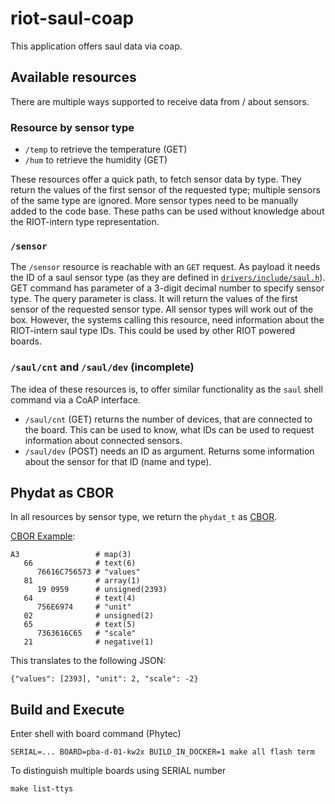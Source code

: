 # riot-saul-coap

This application offers saul data via coap.

## Available resources
There are multiple ways supported to receive data from / about
sensors.

### Resource by sensor type
- `/temp` to retrieve the temperature (GET)
- `/hum` to retrieve the humidity (GET)

These resources offer a quick path, to fetch sensor data by type. They
return the values of the first sensor of the requested type; multiple
sensors of the same type are ignored. More sensor types need to be
manually added to the code base. These paths can be used without
knowledge about the RIOT-intern type representation.

### `/sensor`
The `/sensor` resource is reachable with an `GET` request. As payload
it needs the ID of a saul sensor type (as they are defined in
[`drivers/include/saul.h`][saul.h]). GET command has parameter of a 3-digit decimal number to specify sensor type. The query parameter is class.  It will return the values of the first sensor of the requested sensor type. All sensor types will work
out of the box. However, the systems calling this resource, need
information about the RIOT-intern saul type IDs. This could be used by
other RIOT powered boards.

[saul.h]: https://github.com/RIOT-OS/RIOT/blob/d42c032998e77e122380b3d270ceedb7fff48cda/drivers/include/saul.h#L74

### `/saul/cnt` and `/saul/dev` (incomplete)
The idea of these resources is, to offer similar functionality as the
`saul` shell command via a CoAP interface.

- `/saul/cnt` (GET) returns the number of devices, that are connected
  to the board. This can be used to know, what IDs can be used to
  request information about connected sensors.
- `/saul/dev` (POST) needs an ID as argument. Returns some information
  about the sensor for that ID (name and type). 

## Phydat as CBOR

In all resources by sensor type, we return the `phydat_t` as
[CBOR][].

[CBOR Example][]:

```
A3                 # map(3)
   66              # text(6)
      76616C756573 # "values"
   81              # array(1)
      19 0959      # unsigned(2393)
   64              # text(4)
      756E6974     # "unit"
   02              # unsigned(2)
   65              # text(5)
      7363616C65   # "scale"
   21              # negative(1)
```

This translates to the following JSON:

    {"values": [2393], "unit": 2, "scale": -2}

[cbor]: http://cbor.io/

[cbor example]: http://cbor.me/?bytes=A3(66(76616C756573)-81(19.0959)-64(756E6974)-02-65(7363616C65)-21)

## Build and Execute
Enter shell with board command (Phytec)

    SERIAL=... BOARD=pba-d-01-kw2x BUILD_IN_DOCKER=1 make all flash term

To distinguish multiple boards using SERIAL number

    make list-ttys 
